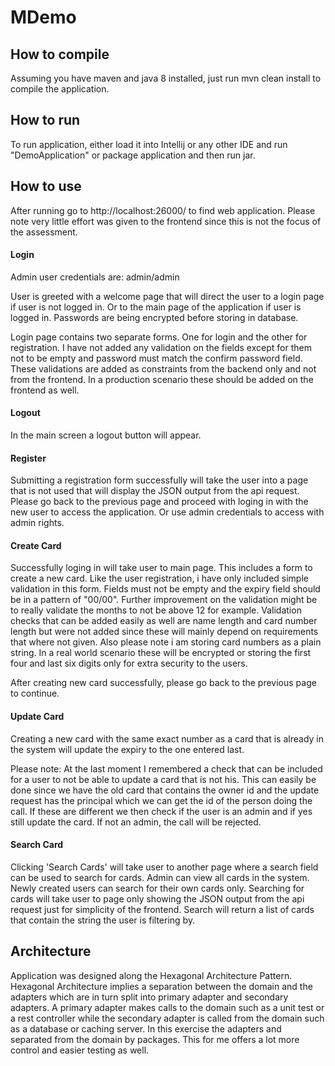 # MDemo

## How to compile
Assuming you have maven and java 8 installed, just run mvn clean install to compile the application.

## How to run
To run application, either load it into Intellij or any other IDE and run "DemoApplication" or package application and then run jar.

## How to use
After running go to http://localhost:26000/ to find web application. Please note very little effort was given to the frontend since this is not the focus of the assessment.

#### Login
Admin user credentials are: admin/admin

User is greeted with a welcome page that will direct the user to a login page if user is not logged in. Or to the main page of the application if user is logged in. Passwords are being encrypted before storing in database.

Login page contains two separate forms. One for login and the other for registration. I have not added any validation on the fields except for them not to be empty and password must match the confirm password field. These validations are added as constraints from the backend only and not from the frontend. In a production scenario these should be added on the frontend as well.

#### Logout
In the main screen a logout button will appear.

#### Register
Submitting a registration form successfully will take the user into a page that is not used that will display the JSON output from the api request. Please go back to the previous page and proceed with loging in with the new user to access the application. Or use admin credentials to access with admin rights.

#### Create Card
Successfully loging in will take user to main page. This includes a form to create a new card. Like the user registration, i have only included simple validation in this form. Fields must not be empty and the expiry field should be in a pattern of "00/00". Further improvement on the validation might be to really validate the months to not be above 12 for example. Validation checks that can be added easily as well are name length and card number length but were not added since these will mainly depend on requirements that where not given. Also please note i am storing card numbers as a plain string. In a real world scenario these will be encrypted or storing the first four and last six digits only for extra security to the users. 

After creating new card successfully, please go back to the previous page to continue.

#### Update Card
Creating a new card with the same exact number as a card that is already in the system will update the expiry to the one entered last.

Please note: At the last moment I remembered a check that can be included for a user to not be able to update a card that is not his. This can easily be done since we have the old card that contains the owner id and the update request has the principal which we can get the id of the person doing the call. If these are different we then check if the user is an admin and if yes still update the card. If not an admin, the call will be rejected.

#### Search Card
Clicking 'Search Cards' will take user to another page where a search field can be used to search for cards. Admin can view all cards in the system. Newly created users can search for their own cards only. Searching for cards will take user to page only showing the JSON output from the api request just for simplicity of the frontend. Search will return a list of cards that contain the string the user is filtering by.  


## Architecture

Application was designed along the Hexagonal Architecture Pattern. Hexagonal Architecture implies a separation between the domain and the adapters which are in turn split into primary adapter and secondary adapters. A primary adapter makes calls to the domain such as a unit test or a rest controller while the secondary adapter is called from the domain such as a database or caching server. In this exercise the adapters and separated from the domain by packages. This for me offers a lot more control and easier testing as well.

